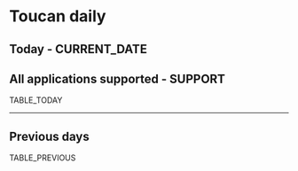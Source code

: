 # Toucan daily
## Today - CURRENT_DATE

## All applications supported - SUPPORT
TABLE_TODAY

__________
## Previous days

TABLE_PREVIOUS